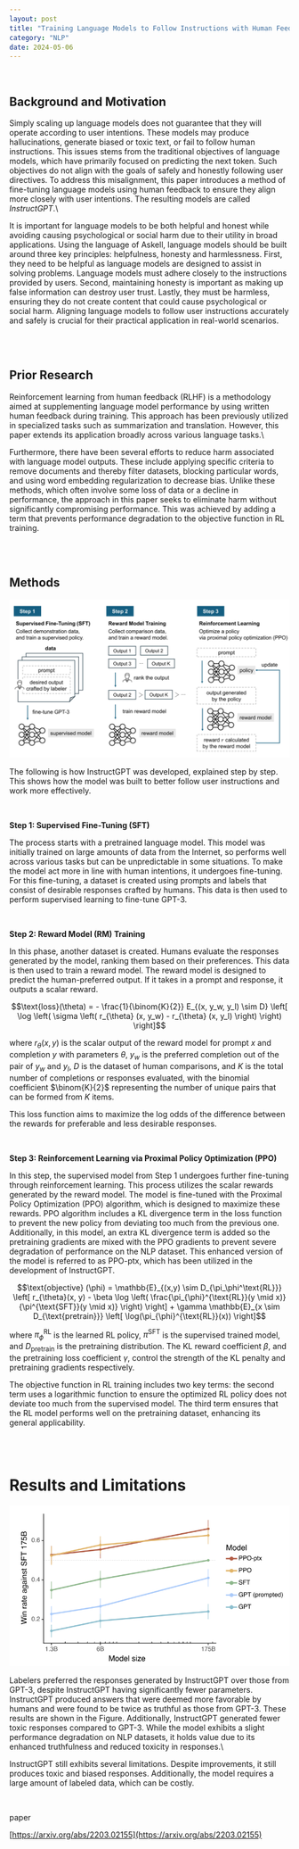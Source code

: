 ```yaml
---
layout: post
title: "Training Language Models to Follow Instructions with Human Feedback (InstructGPT)"
category: "NLP"
date: 2024-05-06
--- 
```


<br>

## Background and Motivation

Simply scaling up language models does not guarantee that they will
operate according to user intentions. These models may produce
hallucinations, generate biased or toxic text, or fail to follow human
instructions. This issues stems from the traditional objectives of
language models, which have primarily focused on predicting the next
token. Such objectives do not align with the goals of safely and
honestly following user directives. To address this misalignment, this
paper introduces a method of fine-tuning language models using human
feedback to ensure they align more closely with user intentions. The
resulting models are called *InstructGPT*.\


It is important for language models to be both helpful and honest while
avoiding causing psychological or social harm due to their utility in
broad applications. Using the language of Askell, language
models should be built around three key principles: helpfulness, honesty
and harmlessness. First, they need to be helpful as language models are
designed to assist in solving problems. Language models must adhere
closely to the instructions provided by users. Second, maintaining
honesty is important as making up false information can destroy user
trust. Lastly, they must be harmless, ensuring they do not create
content that could cause psychological or social harm. Aligning language
models to follow user instructions accurately and safely is crucial for
their practical application in real-world scenarios.

<br>
<br>

## Prior Research

Reinforcement learning from human feedback (RLHF) is a methodology aimed
at supplementing language model performance by using written human
feedback during training. This approach has been previously utilized in
specialized tasks such as summarization and
translation. However, this paper extends its
application broadly across various language tasks.\


Furthermore, there have been several efforts to reduce harm associated
with language model outputs. These include applying specific criteria to
remove documents and thereby filter datasets,
blocking particular words, and using word embedding
regularization to decrease bias. Unlike these methods,
which often involve some loss of data or a decline in performance, the
approach in this paper seeks to eliminate harm without significantly
compromising performance. This was achieved by adding a term that
prevents performance degradation to the objective function in RL
training.

<br>
<br>

## Methods

![figure.JPG](/assets/InstructGPT/figure.JPG)

The following is how InstructGPT was developed, explained step by step.
This shows how the model was built to better follow user instructions
and work more effectively.

<br>

**Step 1: Supervised Fine-Tuning (SFT)**

The process starts with a pretrained language model. This model was
initially trained on large amounts of data from the Internet, so
performs well across various tasks but can be unpredictable in some
situations. To make the model act more in line with human intentions, it
undergoes fine-tuning. For this fine-tuning, a dataset is created using
prompts and labels that consist of desirable responses crafted by
humans. This data is then used to perform supervised learning to
fine-tune GPT-3.

<br>

**Step 2: Reward Model (RM) Training**

In this phase, another dataset is created. Humans evaluate the responses
generated by the model, ranking them based on their preferences. This
data is then used to train a reward model. The reward model is designed
to predict the human-preferred output. If it takes in a prompt and
response, it outputs a scalar reward.


$$\text{loss}(\theta) = - \frac{1}{\binom{K}{2}} E_{(x, y_w, y_l) \sim D} \left[ \log \left( \sigma \left( r_{\theta} (x, y_w) - r_{\theta} (x, y_l) \right) \right) \right]$$


where $r_{\theta}(x, y)$ is the scalar output of the reward model for
prompt $x$ and completion $y$ with parameters $\theta$, $y_w$ is the
preferred completion out of the pair of $y_w$ and $y_l$, $D$ is the
dataset of human comparisons, and $K$ is the total number of completions
or responses evaluated, with the binomial coefficient $\binom{K}{2}$
representing the number of unique pairs that can be formed from $K$
items.

This loss function aims to maximize the log odds of the difference
between the rewards for preferable and less desirable responses.

<br>

**Step 3: Reinforcement Learning via Proximal Policy Optimization (PPO)**

In this step, the supervised model from Step 1 undergoes further
fine-tuning through reinforcement learning. This process utilizes the
scalar rewards generated by the reward model. The model is fine-tuned
with the Proximal Policy Optimization (PPO) algorithm, which is designed
to maximize these rewards. PPO algorithm includes a KL divergence term
in the loss function to prevent the new policy from deviating too much
from the previous one. Additionally, in this model, an extra KL
divergence term is added so the pretraining gradients are mixed with the
PPO gradients to prevent severe degradation of performance on the NLP
dataset. This enhanced version of the model is referred to as PPO-ptx,
which has been utilized in the development of InstructGPT.


$$\text{objective} (\phi) = \mathbb{E}_{(x,y) \sim D_{\pi_\phi^\text{RL}}} \left[ r_{\theta}(x, y) - \beta \log \left( \frac{\pi_{\phi}^{\text{RL}}(y \mid x)}{\pi^{\text{SFT}}(y \mid x)} \right) \right] + \gamma \mathbb{E}_{x \sim D_{\text{pretrain}}} \left[ \log(\pi_{\phi}^{\text{RL}}(x)) \right]$$


where $\pi_{\phi}^{\text{RL}}$ is the learned RL policy,
$\pi^{\text{SFT}}$ is the supervised trained model, and
$D_{\text{pretrain}}$ is the pretraining distribution. The KL reward
coefficient $\beta$, and the pretraining loss coefficient $\gamma$,
control the strength of the KL penalty and pretraining gradients
respectively.


The objective function in RL training includes two key terms: the second
term uses a logarithmic function to ensure the optimized RL policy does
not deviate too much from the supervised model. The third term ensures
that the RL model performs well on the pretraining dataset, enhancing
its general applicability.

<br>
<br>


# Results and Limitations

![figure_result.png](/assets/InstructGPT/figure_result.png)

Labelers preferred the responses generated by InstructGPT over those
from GPT-3, despite InstructGPT having significantly fewer parameters.
InstructGPT produced answers that were deemed more favorable by humans
and were found to be twice as truthful as those from GPT-3. These
results are shown in the Figure. Additionally, InstructGPT
generated fewer toxic responses compared to GPT-3. While the model
exhibits a slight performance degradation on NLP datasets, it holds
value due to its enhanced truthfulness and reduced toxicity in
responses.\


InstructGPT still exhibits several limitations. Despite improvements, it
still produces toxic and biased responses. Additionally, the model
requires a large amount of labeled data, which can be costly.

<br>

paper

[https://arxiv.org/abs/2203.02155](https://arxiv.org/abs/2203.02155)
